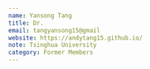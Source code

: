 ```yaml
---
name: Yansong Tang
title: Dr.
email: tangyansong15@gmail
website: https://andytang15.github.io/
note: Tsinghua University
category: Former Members
---
```

